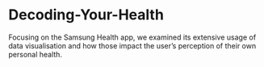 # Decoding-Your-Health
Focusing on the Samsung Health app, we examined its extensive usage of data visualisation and how those impact the user’s perception of their own personal health. 

